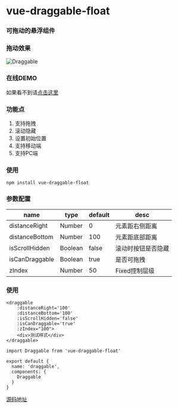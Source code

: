<!--
 * @Author: your name
 * @Date: 2019-09-02 23:57:42
 * @LastEditTime : 2019-12-26 23:43:36
 * @LastEditors  : Please set LastEditors
 * @Description: In User Settings Edit
 * @FilePath: /vue-draggable/README.md
 -->
# vue-draggable-float

### 可拖动的悬浮组件

### 拖动效果

![Draggable](https://user-gold-cdn.xitu.io/2019/12/26/16f42e02c2eefbab?w=335&h=600&f=gif&s=5226115)

### 在线DEMO

如果看不到请[点击这里](https://user-gold-cdn.xitu.io/2019/12/26/16f42e02c2eefbab?w=335&h=600&f=gif&s=5226115)

### 功能点

1. 支持拖拽
2. 滚动隐藏
3. 设置初始位置
4. 支持移动端
5. 支持PC端

### 使用

`npm install vue-draggable-float`

### 参数配置

| name | type | default | desc  |
| ------ | ------ | ------ | ------ |
| distanceRight | Number | 0 | 元素距右侧距离 |
| distanceBottom | Number | 100 | 元素距底部距离 |
| isScrollHidden | Boolean | false | 滚动时按钮是否隐藏 |
| isCanDraggable | Boolean | true | 是否可拖拽 |
| zIndex | Number | 50 | Fixed控制层级 |

### 使用

```
<draggable 
	:distanceRight='100'
	:distanceBottom='100'
	:isScrollHidden='false' 
	:isCanDraggable='true'
	:zIndex="100">
    <div>测试样式</div>
</draggable>
    
import Draggable from 'vue-draggable-float'

export default {
  name: 'draggable',
  components: {
    Draggable
  }
}
```

[源码地址](https://github.com/5ibinbin/vue-draggable-float)

